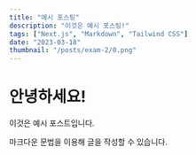 ```yaml
---
title: "예시 포스팅"
description: "이것은 예시 포스팅!"
tags: ["Next.js", "Markdown", "Tailwind CSS"]
date: "2023-03-18"
thumbnail: "/posts/exam-2/0.png"
---
```


# 안녕하세요!

이것은 예시 포스트입니다.

마크다운 문법을 이용해 글을 작성할 수 있습니다.